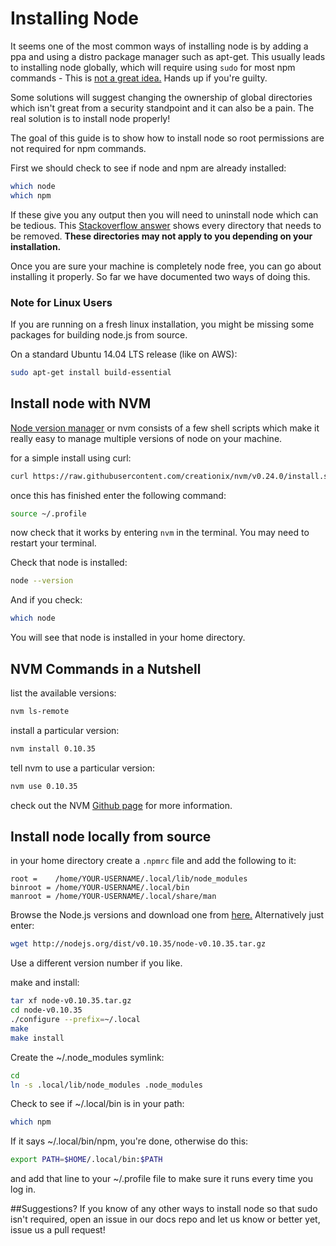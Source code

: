 # Installing Node
It seems one of the most common ways of installing node is by adding a ppa and using a distro package manager such as apt-get. This usually leads to installing node globally, which will require using `sudo` for most npm commands - This is [not a great idea.][sudo-bad-idea] Hands up if you're guilty.

Some solutions will suggest changing the ownership of global directories which isn't great from a security standpoint and it can also be a pain. The real solution is to install node properly!

The goal of this guide is to show how to install node so root permissions are not required for npm commands.

First we should check to see if node and npm are already installed:
```bash
which node
which npm
```
If these give you any output then you will need to uninstall node which can be tedious. This [Stackoverflow answer][uninstall-node] shows every directory that needs to be removed. __These directories may not apply to you depending on your installation.__

Once you are sure your machine is completely node free, you can go about installing it properly.
So far we have documented two ways of doing this.

### Note for Linux Users

If you are running on a fresh linux installation, you might be missing some packages for building node.js from source.

On a standard Ubuntu 14.04 LTS release (like on AWS):
```bash
sudo apt-get install build-essential
```

## Install node with NVM
[Node version manager][nvm] or nvm consists of a few shell scripts which make it really easy to manage multiple versions of node on your machine.

for a simple install using curl:
```bash
curl https://raw.githubusercontent.com/creationix/nvm/v0.24.0/install.sh | bash
```

once this has finished enter the following command:
```bash
source ~/.profile
```

now check that it works by entering `nvm` in the terminal. You may need to restart your terminal.

Check that node is installed:
```bash
node --version
```

And if you check:
```bash
which node
```

You will see that node is installed in your home directory.

## NVM Commands in a Nutshell

list the available versions:
```bash
nvm ls-remote
```

install a particular version:
```bash
nvm install 0.10.35
```

tell nvm to use a particular version:
```bash
nvm use 0.10.35
```

check out the NVM [Github page][nvm] for more information.

## Install node locally from source

in your home directory create a `.npmrc` file and add the following to it:
```
root =    /home/YOUR-USERNAME/.local/lib/node_modules
binroot = /home/YOUR-USERNAME/.local/bin
manroot = /home/YOUR-USERNAME/.local/share/man
```

Browse the Node.js versions and download one from [here.][node-downloads] Alternatively just enter:
```bash
wget http://nodejs.org/dist/v0.10.35/node-v0.10.35.tar.gz
```
Use a different version number if you like.

make and install:

```bash
tar xf node-v0.10.35.tar.gz
cd node-v0.10.35
./configure --prefix=~/.local
make
make install
```
Create the ~/.node_modules symlink:
```bash
cd
ln -s .local/lib/node_modules .node_modules
```

Check to see if ~/.local/bin is in your path:
```bash
which npm
```
If it says ~/.local/bin/npm, you're done, otherwise do this:
```bash
export PATH=$HOME/.local/bin:$PATH
```
and add that line to your ~/.profile file to make sure it runs every time you log in.

##Suggestions?
If you know of any other ways to install node so that sudo isn't required, open an issue in our docs repo and let us know or better yet, issue us a pull request!

[node-downloads]: http://nodejs.org/dist/
[nvm]: http://nodejs.org/dist/
[uninstall-node]: http://stackoverflow.com/a/11178106/1787262
[sudo-bad-idea]: http://stackoverflow.com/a/4999441
